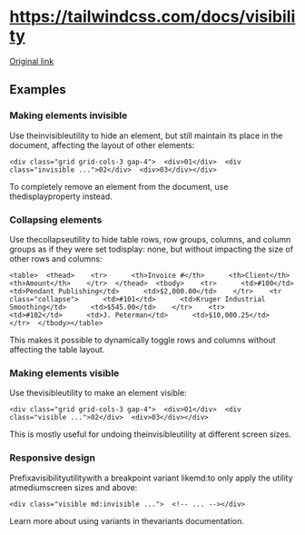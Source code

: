 # https://tailwindcss.com/docs/visibility

[Original link](https://tailwindcss.com/docs/visibility)

## Examples

### Making elements invisible

Use theinvisibleutility to hide an element, but still maintain its place in the document, affecting the layout of other elements:

```
<div class="grid grid-cols-3 gap-4">  <div>01</div>  <div class="invisible ...">02</div>  <div>03</div></div>
```

To completely remove an element from the document, use thedisplayproperty instead.

### Collapsing elements

Use thecollapseutility to hide table rows, row groups, columns, and column groups as if they were set todisplay: none, but without impacting the size of other rows and columns:

```
<table>  <thead>    <tr>      <th>Invoice #</th>      <th>Client</th>      <th>Amount</th>    </tr>  </thead>  <tbody>    <tr>      <td>#100</td>      <td>Pendant Publishing</td>      <td>$2,000.00</td>    </tr>    <tr class="collapse">      <td>#101</td>      <td>Kruger Industrial Smoothing</td>      <td>$545.00</td>    </tr>    <tr>      <td>#102</td>      <td>J. Peterman</td>      <td>$10,000.25</td>    </tr>  </tbody></table>
```

This makes it possible to dynamically toggle rows and columns without affecting the table layout.

### Making elements visible

Use thevisibleutility to make an element visible:

```
<div class="grid grid-cols-3 gap-4">  <div>01</div>  <div class="visible ...">02</div>  <div>03</div></div>
```

This is mostly useful for undoing theinvisibleutility at different screen sizes.

### Responsive design

Prefixavisibilityutilitywith a breakpoint variant likemd:to only apply the utility atmediumscreen sizes and above:

```
<div class="visible md:invisible ...">  <!-- ... --></div>
```

Learn more about using variants in thevariants documentation.
